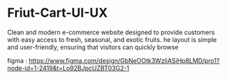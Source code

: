 # Friut-Cart-UI-UX
Clean and modern e-commerce website designed to provide customers with easy access to fresh, seasonal, and exotic  fruits. he layout is simple and user-friendly, ensuring that visitors can quickly browse

figma : 
https://www.figma.com/design/GbNeOOtk3WzliASiHp8LMD/pro1?node-id=1-2419&t=Lo92BJpcUZBT03G2-1
